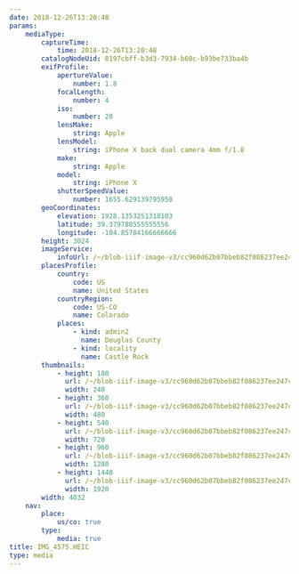 ```yaml
---
date: 2018-12-26T13:20:48
params:
    mediaType:
        captureTime:
            time: 2018-12-26T13:20:48
        catalogNodeUid: 0197cbff-b3d3-7934-b60c-b93be733ba4b
        exifProfile:
            apertureValue:
                number: 1.8
            focalLength:
                number: 4
            iso:
                number: 20
            lensMake:
                string: Apple
            lensModel:
                string: iPhone X back dual camera 4mm f/1.8
            make:
                string: Apple
            model:
                string: iPhone X
            shutterSpeedValue:
                number: 1655.629139795958
        geoCoordinates:
            elevation: 1928.1353251318103
            latitude: 39.379780555555556
            longitude: -104.85784166666666
        height: 3024
        imageService:
            infoUrl: /~/blob-iiif-image-v3/cc960d62b07bbeb82f086237ee247c89cff2c5ecde0a53178e350405a7038d48/info.json
        placesProfile:
            country:
                code: US
                name: United States
            countryRegion:
                code: US-CO
                name: Colorado
            places:
                - kind: admin2
                  name: Douglas County
                - kind: locality
                  name: Castle Rock
        thumbnails:
            - height: 180
              url: /~/blob-iiif-image-v3/cc960d62b07bbeb82f086237ee247c89cff2c5ecde0a53178e350405a7038d48/full/240%2C180/0/default.jpg
              width: 240
            - height: 360
              url: /~/blob-iiif-image-v3/cc960d62b07bbeb82f086237ee247c89cff2c5ecde0a53178e350405a7038d48/full/480%2C360/0/default.jpg
              width: 480
            - height: 540
              url: /~/blob-iiif-image-v3/cc960d62b07bbeb82f086237ee247c89cff2c5ecde0a53178e350405a7038d48/full/720%2C540/0/default.jpg
              width: 720
            - height: 960
              url: /~/blob-iiif-image-v3/cc960d62b07bbeb82f086237ee247c89cff2c5ecde0a53178e350405a7038d48/full/1280%2C960/0/default.jpg
              width: 1280
            - height: 1440
              url: /~/blob-iiif-image-v3/cc960d62b07bbeb82f086237ee247c89cff2c5ecde0a53178e350405a7038d48/full/1920%2C1440/0/default.jpg
              width: 1920
        width: 4032
    nav:
        place:
            us/co: true
        type:
            media: true
title: IMG_4575.HEIC
type: media
---
```

